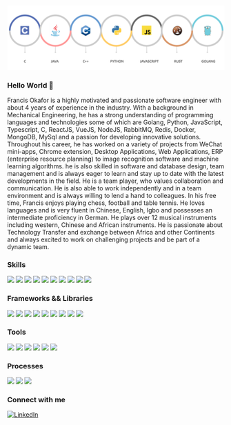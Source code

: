 
<!--
**francohandel/francohandel** is a ✨ _special_ ✨ repository because its `README.md` (this file) appears on your GitHub profile.

Here are some ideas to get you started:

- 🔭 I’m currently working on ...
- 🌱 I’m currently learning ...
- 👯 I’m looking to collaborate on ...
- 🤔 I’m looking for help with ...
- 💬 Ask me about ...
- 📫 How to reach me: ...
- 😄 Pronouns: ...
- ⚡ Fun fact: ...
-->
![Header](./languages_stack.png)
### Hello World 👋
Francis Okafor is a highly motivated and passionate software engineer with about 4 years of experience in the industry. With a background in Mechanical Engineering, he has a strong understanding of programming languages and technologies some of which are Golang, Python, JavaScript, Typescript, C, ReactJS, VueJS, NodeJS, RabbitMQ, Redis, Docker, MongoDB, MySql and a passion for developing innovative solutions.
Throughout his career, he has worked on a variety of projects from WeChat mini-apps, Chrome extension, Desktop Applications, Web Applications, ERP (enterprise resource planning) to image recognition software and machine learning algorithms. he is also skilled in software and database design, team management and is always eager to learn and stay up to date with the latest developments in the field.
He is a team player, who values collaboration and communication. He is also able to work independently and in a team environment and is always willing to lend a hand to colleagues.
In his free time, Francis enjoys playing chess, football and table tennis. He loves languages and is very fluent in Chinese, English, Igbo and possesses an intermediate proficiency in German. He plays over 12 musical instruments including western, Chinese and African instruments.
He is passionate about Technology Transfer and exchange between Africa and other Continents and always excited to work on challenging projects and be part of a dynamic team.

### Skills
![](https://img.shields.io/badge/code-Golang-informational?style=flat&logo=<LOGO_NAME>&logoColor=white&color=2bbc8a)
![](https://img.shields.io/badge/code-Python-informational?style=flat&logo=<LOGO_NAME>&logoColor=white&color=2bbc8a)
![](https://img.shields.io/badge/code-Javascript-informational?style=flat&logo=<LOGO_NAME>&logoColor=white&color=2bbc8a)
![](https://img.shields.io/badge/code-Typescript-informational?style=flat&logo=<LOGO_NAME>&logoColor=white&color=2bbc8a)
![](https://img.shields.io/badge/code-C-informational?style=flat&logo=<LOGO_NAME>&logoColor=white&color=2bbc8a)
![](https://img.shields.io/badge/code-RabbitMq-informational?style=flat&logo=<LOGO_NAME>&logoColor=white&color=2bbc8a)
![](https://img.shields.io/badge/code-Redis-informational?style=flat&logo=<LOGO_NAME>&logoColor=white&color=2bbc8a)
![](https://img.shields.io/badge/code-Html5-informational?style=flat&logo=<LOGO_NAME>&logoColor=white&color=2bbc8a)
![](https://img.shields.io/badge/code-Css3-informational?style=flat&logo=<LOGO_NAME>&logoColor=white&color=2bbc8a)
![](https://img.shields.io/badge/code-Less-informational?style=flat&logo=<LOGO_NAME>&logoColor=white&color=2bbc8a)

### Frameworks && Libraries
![](https://img.shields.io/badge/Framework-Gin-informational?style=flat&logo=<LOGO_NAME>&logoColor=white&color=orange)
![](https://img.shields.io/badge/Framework-Kratos-informational?style=flat&logo=<LOGO_NAME>&logoColor=white&color=orange)
![](https://img.shields.io/badge/Framework-FastApi-informational?style=flat&logo=<LOGO_NAME>&logoColor=white&color=orange)
![](https://img.shields.io/badge/Framework-Flask-informational?style=flat&logo=<LOGO_NAME>&logoColor=white&color=orange)
![](https://img.shields.io/badge/Framework-Uniapp-informational?style=flat&logo=<LOGO_NAME>&logoColor=white&color=orange)
![](https://img.shields.io/badge/Framework-Taro-informational?style=flat&logo=<LOGO_NAME>&logoColor=white&color=orange)
![](https://img.shields.io/badge/Framework-Electron-informational?style=flat&logo=<LOGO_NAME>&logoColor=white&color=orange)
![](https://img.shields.io/badge/Library-React-informational?style=flat&logo=<LOGO_NAME>&logoColor=white&color=orange)
![](https://img.shields.io/badge/Library-Vue-informational?style=flat&logo=<LOGO_NAME>&logoColor=white&color=orange)

### Tools
![](https://img.shields.io/badge/Tools-Docker-informational?style=flat&logo=<LOGO_NAME>&logoColor=white&color=purple)
![](https://img.shields.io/badge/Tools-Linux-informational?style=flat&logo=<LOGO_NAME>&logoColor=white&color=purple)
![](https://img.shields.io/badge/Tools-Goland-informational?style=flat&logo=<LOGO_NAME>&logoColor=white&color=purple)
![](https://img.shields.io/badge/Tools-Vscode-informational?style=flat&logo=<LOGO_NAME>&logoColor=white&color=purple)
![](https://img.shields.io/badge/Tools-Webstorm-informational?style=flat&logo=<LOGO_NAME>&logoColor=white&color=purple)
![](https://img.shields.io/badge/Tools-Clion-informational?style=flat&logo=<LOGO_NAME>&logoColor=white&color=purple)

### Processes
![](https://img.shields.io/badge/processes-Agile-informational?style=flat&logo=<LOGO_NAME>&logoColor=white&color=green)
![](https://img.shields.io/badge/processes-Srum-informational?style=flat&logo=<LOGO_NAME>&logoColor=white&color=green)
![](https://img.shields.io/badge/processes-Leadership-informational?style=flat&logo=<LOGO_NAME>&logoColor=white&color=green)

### Connect with me
[![LinkedIn](https://img.shields.io/badge/-LinkedIn-blue?style=flat-square&logo=LinkedIn&logoColor=white&link=https://www.linkedin.com/in/okafor-francis/)](https://www.linkedin.com/in/okafor-francis/)
